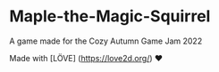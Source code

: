 # Maple-the-Magic-Squirrel
A game made for the Cozy Autumn Game Jam 2022

Made with [LÖVE] (https://love2d.org/) ❤️

